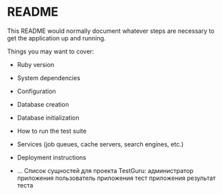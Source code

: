 # README

This README would normally document whatever steps are necessary to get the
application up and running.

Things you may want to cover:

* Ruby version

* System dependencies

* Configuration

* Database creation

* Database initialization

* How to run the test suite

* Services (job queues, cache servers, search engines, etc.)

* Deployment instructions

* ...
Список сущностей  для проекта TestGuru:
    администратор приложения
    пользователь приложения
    тест приложения
    результат теста